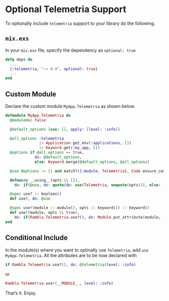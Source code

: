 # Optional Telemetria Support

To optionally include `telemetria` support to your library do the following.

## `mix.exs`

In your `mix.exs` file, specify the dependency as `optional: true`

```elixir
defp deps do
  ...
  {:telemetria, "~> 0.4", optional: true}
  ...
end
```

## Custom Module

Declare the custom module `MyApp.Telemetria` as shown below.

```elixir
defmodule MyApp.Telemetria do
  @moduledoc false

  @default_options [use: [], apply: [level: :info]]

  @all_options :telemetria
               |> Application.get_env(:applications, [])
               |> Keyword.get(:my_app, [])
  @options if @all_options == true,
             do: @default_options,
             else: Keyword.merge(@default_options, @all_options)

  @use @options != [] and match?({:module, Telemetria}, Code.ensure_compiled(Telemetria))

  defmacro __using__(opts \\ []),
    do: if(@use, do: quote(do: use(Telemetria, unquote(opts))), else: :ok)

  @spec use? :: boolean()
  def use?, do: @use

  @spec use!(module :: module(), opts :: keyword()) :: keyword()
  def use!(module, opts \\ true),
    do: if(Rambla.Telemetria.use?(), do: Module.put_attribute(module, :telemetria, opts))
end
```

## Conditional Include

In the module(s) where you want to optinally use `Telemetria`, add
`use MyApp.Telemetria`. All the attributes are to be now declared with

```elixir
if Rambla.Telemetria.use?(), do: @telemetria(level: :info)
```

or

```elixir
Rambla.Telemetria.use!(__MODULE__, level: :info)
```

That’s it. Enjoy.

